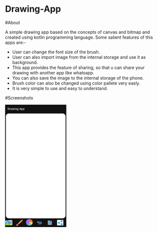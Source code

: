 # Drawing-App

#About 

A simple drawing app based on the concepts of canvas and bitmap and created using kotlin programming language. Some salient features of this apps are:-

* User can change the font size of the brush.
* User can also import image from the internal storage and use it as background.
* This app provides the feature of sharing, so that u can share your drawing with another app like whatsapp.
* You can also save the image to the internal storage of the phone.
* Brush color can also be changed using color pallete very easly.
* It is very simple to use and easy to understand.

#Screenshots

<img src='https://github.com/SarthakKl/Drawing-App/blob/master/app/Screenshot.jpeg' width="200" height="400">

